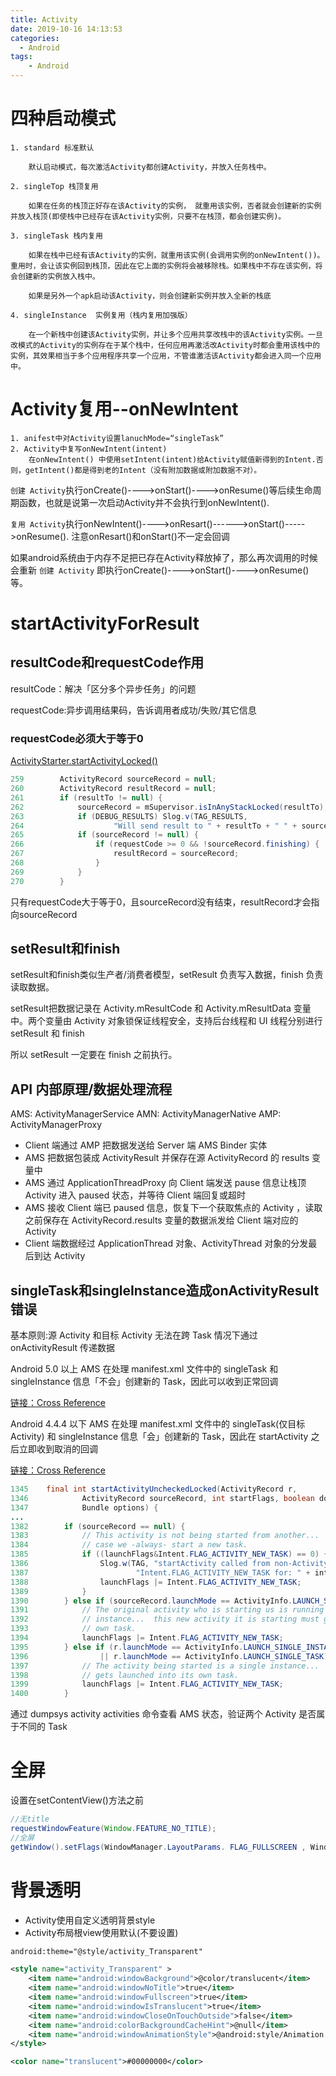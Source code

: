 ```yaml
---
title: Activity
date: 2019-10-16 14:13:53
categories:
  - Android
tags:
	- Android
---
```


# 四种启动模式

    1. standard 标准默认

        默认启动模式，每次激活Activity都创建Activity，并放入任务栈中。

    2. singleTop 栈顶复用

        如果在任务的栈顶正好存在该Activity的实例， 就重用该实例，否者就会创建新的实例并放入栈顶(即使栈中已经存在该Activity实例，只要不在栈顶，都会创建实例)。

    3. singleTask 栈内复用

        如果在栈中已经有该Activity的实例，就重用该实例(会调用实例的onNewIntent())。重用时，会让该实例回到栈顶，因此在它上面的实例将会被移除栈。如果栈中不存在该实例，将会创建新的实例放入栈中。 

		如果是另外一个apk启动该Activity，则会创建新实例并放入全新的栈底

    4. singleInstance  实例复用（栈内复用加强版）

        在一个新栈中创建该Activity实例，并让多个应用共享改栈中的该Activity实例。一旦改模式的Activity的实例存在于某个栈中，任何应用再激活改Activity时都会重用该栈中的实例，其效果相当于多个应用程序共享一个应用，不管谁激活该Activity都会进入同一个应用中。

# Activity复用--onNewIntent

	1. anifest中对Activity设置lanuchMode=“singleTask”
	2. Activity中复写onNewIntent(intent)
		在onNewIntent() 中使用setIntent(intent)给Activity赋值新得到的Intent.否则，getIntent()都是得到老的Intent（没有附加数据或附加数据不对）。

`创建 Activity`执行onCreate()---->onStart()---->onResume()等后续生命周期函数，也就是说第一次启动Activity并不会执行到onNewIntent(). 

`复用 Activity`执行onNewIntent()---->onResart()------>onStart()----->onResume(). 注意onResart()和onStart()不一定会回调

 如果android系统由于内存不足把已存在Activity释放掉了，那么再次调用的时候会重新 `创建 Activity` 即执行onCreate()---->onStart()---->onResume()等。
 
# startActivityForResult

## resultCode和requestCode作用

resultCode：解决「区分多个异步任务」的问题

requestCode:异步调用结果码，告诉调用者成功/失败/其它信息

### requestCode必须大于等于0

[ActivityStarter.startActivityLocked()](http://androidxref.com/7.0.0_r1/xref/frameworks/base/services/core/java/com/android/server/am/ActivityStarter.java#266)

```java
259        ActivityRecord sourceRecord = null;
260        ActivityRecord resultRecord = null;
261        if (resultTo != null) {
262            sourceRecord = mSupervisor.isInAnyStackLocked(resultTo);
263            if (DEBUG_RESULTS) Slog.v(TAG_RESULTS,
264                    "Will send result to " + resultTo + " " + sourceRecord);
265            if (sourceRecord != null) {
266                if (requestCode >= 0 && !sourceRecord.finishing) {
267                    resultRecord = sourceRecord;
268                }
269            }
270        }
```
只有requestCode大于等于0，且sourceRecord没有结束，resultRecord才会指向sourceRecord

## setResult和finish

setResult和finish类似生产者/消费者模型，setResult 负责写入数据，finish 负责读取数据。

setResult把数据记录在 Activity.mResultCode 和 Activity.mResultData 变量中。两个变量由 Activity 对象锁保证线程安全，支持后台线程和 UI 线程分别进行 setResult 和 finish

所以 setResult 一定要在 finish 之前执行。

## API 内部原理/数据处理流程


AMS: ActivityManagerService
AMN: ActivityManagerNative
AMP: ActivityManagerProxy

- Client 端通过 AMP 把数据发送给 Server 端 AMS Binder 实体
- AMS 把数据包装成 ActivityResult 并保存在源 ActivityRecord 的 results 变量中
- AMS 通过 ApplicationThreadProxy 向 Client 端发送 pause 信息让栈顶 Activity 进入 paused 状态，并等待 Client 端回复或超时
- AMS 接收 Client 端已 paused 信息，恢复下一个获取焦点的 Activity ，读取之前保存在 ActivityRecord.results 变量的数据派发给 Client 端对应的 Activity
- Client 端数据经过 ApplicationThread 对象、ActivityThread 对象的分发最后到达 Activity

## singleTask和singleInstance造成onActivityResult错误

基本原则:源 Activity 和目标 Activity 无法在跨 Task 情况下通过 onActivityResult 传递数据

Android 5.0 以上 AMS 在处理 manifest.xml 文件中的 singleTask 和 singleInstance 信息「不会」创建新的 Task，因此可以收到正常回调

[链接：Cross Reference](http://androidxref.com/7.0.0_r1/xref/frameworks/base/services/core/java/com/android/server/am/ActivityStarter.java#1196)

Android 4.4.4 以下 AMS 在处理 manifest.xml 文件中的 singleTask(仅目标Activity) 和 singleInstance 信息「会」创建新的 Task，因此在 startActivity 之后立即收到取消的回调

[链接：Cross Reference](http://androidxref.com/4.4.4_r1/xref/frameworks/base/services/java/com/android/server/am/ActivityStackSupervisor.java#1399)

```java
1345    final int startActivityUncheckedLocked(ActivityRecord r,
1346            ActivityRecord sourceRecord, int startFlags, boolean doResume,
1347            Bundle options) {
...
1382        if (sourceRecord == null) {
1383            // This activity is not being started from another...  in this
1384            // case we -always- start a new task.
1385            if ((launchFlags&Intent.FLAG_ACTIVITY_NEW_TASK) == 0) {
1386                Slog.w(TAG, "startActivity called from non-Activity context; forcing " +
1387                        "Intent.FLAG_ACTIVITY_NEW_TASK for: " + intent);
1388                launchFlags |= Intent.FLAG_ACTIVITY_NEW_TASK;
1389            }
1390        } else if (sourceRecord.launchMode == ActivityInfo.LAUNCH_SINGLE_INSTANCE) {
1391            // The original activity who is starting us is running as a single
1392            // instance...  this new activity it is starting must go on its
1393            // own task.
1394            launchFlags |= Intent.FLAG_ACTIVITY_NEW_TASK;
1395        } else if (r.launchMode == ActivityInfo.LAUNCH_SINGLE_INSTANCE
1396                || r.launchMode == ActivityInfo.LAUNCH_SINGLE_TASK) {
1397            // The activity being started is a single instance...  it always
1398            // gets launched into its own task.
1399            launchFlags |= Intent.FLAG_ACTIVITY_NEW_TASK;
1400        }
```

通过 dumpsys activity activities 命令查看 AMS 状态，验证两个 Activity 是否属于不同的 Task

# 全屏

设置在setContentView()方法之前

```java
//无title    
requestWindowFeature(Window.FEATURE_NO_TITLE);    
//全屏    
getWindow().setFlags(WindowManager.LayoutParams. FLAG_FULLSCREEN , WindowManager.LayoutParams. FLAG_FULLSCREEN);
```

# 背景透明

- Activity使用自定义透明背景style
- Activity布局根view使用默认(不要设置)

```xml
android:theme="@style/activity_Transparent"
```

```xml
<style name="activity_Transparent" >
    <item name="android:windowBackground">@color/translucent</item>
    <item name="android:windowNoTitle">true</item>
    <item name="android:windowFullscreen">true</item>
    <item name="android:windowIsTranslucent">true</item>
    <item name="android:windowCloseOnTouchOutside">false</item>
    <item name="android:colorBackgroundCacheHint">@null</item>
    <item name="android:windowAnimationStyle">@android:style/Animation.Translucent</item>
</style>
```

```xml
<color name="translucent">#00000000</color>
```





